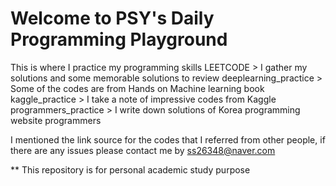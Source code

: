 # Welcome to PSY's Daily Programming Playground 

This is where I practice my programming skills
LEETCODE > I gather my solutions and some memorable solutions to review
deeplearning_practice > Some of the codes are from Hands on Machine learning book
kaggle_practice > I take a note of impressive codes from Kaggle 
programmers_practice > I write down solutions of Korea programming website programmers

I mentioned the link source for the codes that I referred from other people, if there are any issues please contact me by ss26348@naver.com

** This repository is for personal academic study purpose